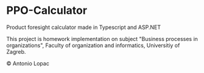 # PPO-Calculator
Product foresight calculator made in Typescript and ASP.NET

This project is homework implementation on subject "Business processes in organizations", 
Faculty of organization and informatics, Universitiy of Zagreb.

©  Antonio Lopac
